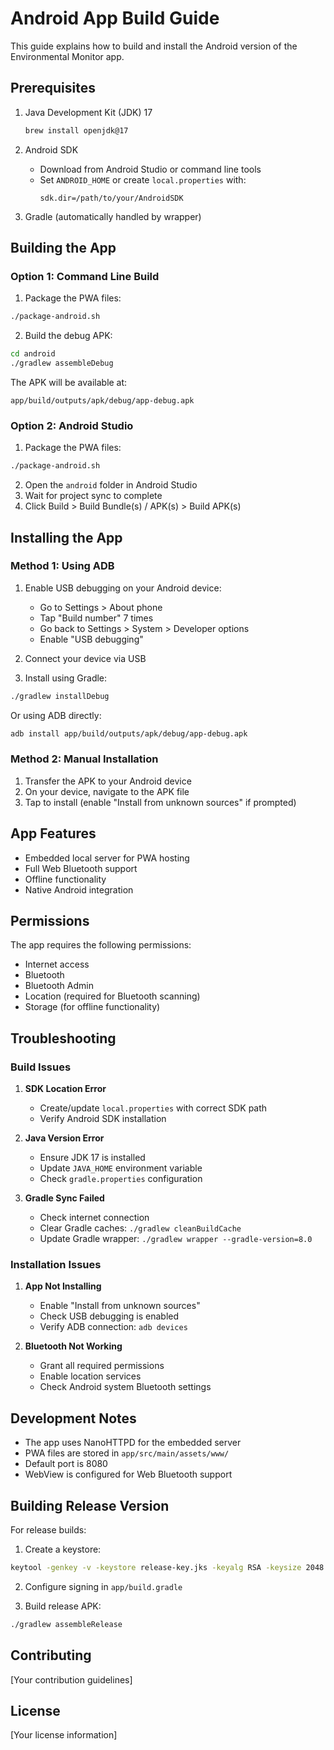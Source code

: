 # Android App Build Guide

This guide explains how to build and install the Android version of the Environmental Monitor app.

## Prerequisites

1. Java Development Kit (JDK) 17
   ```bash
   brew install openjdk@17
   ```

2. Android SDK
   - Download from Android Studio or command line tools
   - Set `ANDROID_HOME` or create `local.properties` with:
     ```properties
     sdk.dir=/path/to/your/AndroidSDK
     ```

3. Gradle (automatically handled by wrapper)

## Building the App

### Option 1: Command Line Build

1. Package the PWA files:
```bash
./package-android.sh
```

2. Build the debug APK:
```bash
cd android
./gradlew assembleDebug
```

The APK will be available at:
```
app/build/outputs/apk/debug/app-debug.apk
```

### Option 2: Android Studio

1. Package the PWA files:
```bash
./package-android.sh
```

2. Open the `android` folder in Android Studio
3. Wait for project sync to complete
4. Click Build > Build Bundle(s) / APK(s) > Build APK(s)

## Installing the App

### Method 1: Using ADB

1. Enable USB debugging on your Android device:
   - Go to Settings > About phone
   - Tap "Build number" 7 times
   - Go back to Settings > System > Developer options
   - Enable "USB debugging"

2. Connect your device via USB

3. Install using Gradle:
```bash
./gradlew installDebug
```

Or using ADB directly:
```bash
adb install app/build/outputs/apk/debug/app-debug.apk
```

### Method 2: Manual Installation

1. Transfer the APK to your Android device
2. On your device, navigate to the APK file
3. Tap to install (enable "Install from unknown sources" if prompted)

## App Features

- Embedded local server for PWA hosting
- Full Web Bluetooth support
- Offline functionality
- Native Android integration

## Permissions

The app requires the following permissions:
- Internet access
- Bluetooth
- Bluetooth Admin
- Location (required for Bluetooth scanning)
- Storage (for offline functionality)

## Troubleshooting

### Build Issues

1. **SDK Location Error**
   - Create/update `local.properties` with correct SDK path
   - Verify Android SDK installation

2. **Java Version Error**
   - Ensure JDK 17 is installed
   - Update `JAVA_HOME` environment variable
   - Check `gradle.properties` configuration

3. **Gradle Sync Failed**
   - Check internet connection
   - Clear Gradle caches: `./gradlew cleanBuildCache`
   - Update Gradle wrapper: `./gradlew wrapper --gradle-version=8.0`

### Installation Issues

1. **App Not Installing**
   - Enable "Install from unknown sources"
   - Check USB debugging is enabled
   - Verify ADB connection: `adb devices`

2. **Bluetooth Not Working**
   - Grant all required permissions
   - Enable location services
   - Check Android system Bluetooth settings

## Development Notes

- The app uses NanoHTTPD for the embedded server
- PWA files are stored in `app/src/main/assets/www/`
- Default port is 8080
- WebView is configured for Web Bluetooth support

## Building Release Version

For release builds:

1. Create a keystore:
```bash
keytool -genkey -v -keystore release-key.jks -keyalg RSA -keysize 2048 -validity 10000 -alias release
```

2. Configure signing in `app/build.gradle`

3. Build release APK:
```bash
./gradlew assembleRelease
```

## Contributing

[Your contribution guidelines]

## License

[Your license information]
